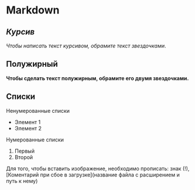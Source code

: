 # Markdown

## *Курсив*

*Чтобы написать текст курсивом, обрамите текст звездочками*.

## **Полужирный**

**Чтобы сделать текст полужирным, обрамите его двумя звездочками.**

## Списки

Ненумерованные списки

* Элемент 1
* Элемент 2

Нумерованные списки

1. Первый
2. Второй



Для того, чтобы вставить изображение, необходимо прописать: знак (!),[Коментарий при сбое в загрузке](название файла с расширением и путь к нему)